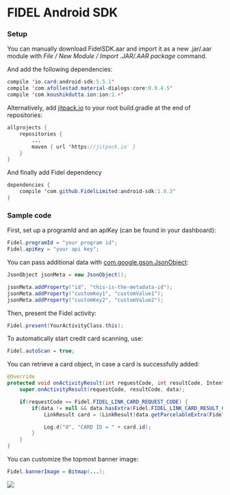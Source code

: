 # FIDEL Android SDK

### Setup

You can manually download FidelSDK.aar and import it as a new .jar/.aar module with *File / New Module / Import .JAR/.AAR package* command.

And add the following dependencies:

```java
compile 'io.card:android-sdk:5.5.1'
compile 'com.afollestad.material-dialogs:core:0.9.4.5'
compile 'com.koushikdutta.ion:ion:2.+'
```

Alternatively, add [jitpack.io](https://www.jitpack.io) to your root build.gradle at the end of repositories:

```java
allprojects {
	repositories {
		...
		maven { url 'https://jitpack.io' }
	}
}
```

And finally add Fidel dependency

```java
dependencies {
    compile 'com.github.FidelLimited:android-sdk:1.0.3'
}
```
### Sample code

First, set up a programId and an apiKey (can be found in your dashboard):

```java
Fidel.programId = "your program id";
Fidel.apiKey = "your api key";
```

You can pass additional data with [com.google.gson.JsonObject](https://static.javadoc.io/com.google.code.gson/gson/2.6.2/com/google/gson/JsonObject.html):

```java
JsonObject jsonMeta = new JsonObject();

jsonMeta.addProperty("id", "this-is-the-metadata-id");
jsonMeta.addProperty("customKey1", "customValue1");
jsonMeta.addProperty("customKey2", "customValue2");
```

Then, present the Fidel activity:

```java
Fidel.present(YourActivityClass.this);
```

To automatically start credit card scanning, use:

```java
Fidel.autoScan = true;
```

You can retrieve a card object, in case a card is successfully added:

```java
@Override
protected void onActivityResult(int requestCode, int resultCode, Intent data) {
    super.onActivityResult(requestCode, resultCode, data);

    if(requestCode == Fidel.FIDEL_LINK_CARD_REQUEST_CODE) {
        if(data != null && data.hasExtra(Fidel.FIDEL_LINK_CARD_RESULT_CARD)) {
            LinkResult card = (LinkResult)data.getParcelableExtra(Fidel.FIDEL_LINK_CARD_RESULT_CARD);

            Log.d("d", "CARD ID = " + card.id);
        }
    }
}
```

You can customize the topmost banner image:

```java
Fidel.bannerImage = Bitmap(...);
```

[![](https://jitpack.io/v/FidelLimited/android-sdk.svg)](https://jitpack.io/#FidelLimited/android-sdk)
